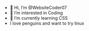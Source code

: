 - 👋 Hi, I’m @WebsiteCoder07
- 👀 I’m interested in Coding
- 🌱 I’m currently learning CSS
- I love penguins and want to try linux
<!---
WebsiteCoder07/WebsiteCoder07 is a ✨ special ✨ repository because its `README.md` (this file) appears on your GitHub profile.
You can click the Preview link to take a look at your changes.
--->
